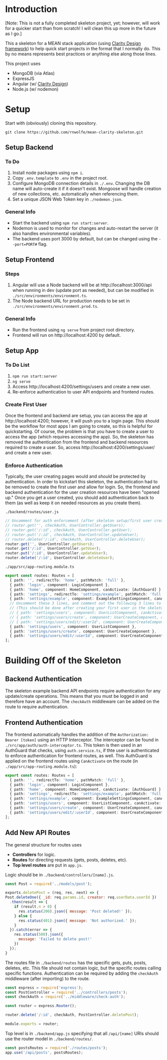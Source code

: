 # Introduction
[Note: This is not a fully completed skeleton project, yet; however, will work for a quicker start than from scratch! I will clean this up more in the future as I go.]

This a skeleton for a MEAN stack application (using [Clarity Design framework](https://clarity.design)) to help quick start projects in the format that I normally do. This by no means represents best practices or anything else along those lines.

This project uses
* MongoDB (via Atlas)
* ExpressJS
* Angular (w/ [Clarity Design](https://clarity.design))
* Node.js (w/ nodemon)

# Setup
Start with (obviously) cloning this repository.

```git
git clone https://github.com/rnwolfe/mean-clarity-skeleton.git
```

## Setup Backend
### To Do
1. Install node packages using `npm i`.
2. Copy `.env.template` to `.env` in the project root.
3. Configure MongoDB connection details in `./.env`. Changing the DB name will auto-create it if it doesn't exist. Mongoose will handle creation of new collections, etc. automatically when referencing them.
4. Set a unique JSON Web Token key in `./nodemon.json`.

### General Info
* Start the backend using `npm run start:server`.
* Nodemon is used to monitor for changes and auto-restart the server (it also handles environmental variables).
* The backend uses port 3000 by default, but can be changed using the `--port=PORT#` flag.

## Setup Frontend
### Steps
1. Angular will use a Node backend will be at http://localhost:3000/api when running in dev (update port as needed), but can be modified in `./src/environments/environment.ts`.
2. The Node backend URL for production needs to be set in `./src/environments/environment.prod.ts`.

### General Info
* Run the frontend using `ng serve` from project root directory.
* Frontend will run on http://localhost:4200 by default.

## Setup App
### To Do List
1. `npm run start:server`
2. `ng serve`
3. Access http://localhost:4200/settings/users and create a new user.
4. Re-enforce authentication to user API endpoints and frontend routes.

### Create First User
Once the frontend and backend are setup, you can access the app at http://localhost:4200; however, it will push you to a login page. This should be the workflow for most apps I am going to create, so this is helpful for quickstarting. Of course, the problem is that you have to create a user to access the app (which requires accessing the app). So, the skeleton has removed the authentication from the frontend and backend resources required to create a user. So, access http://localhost:4200/settings/user/ and create a new user.

### Enforce Authentication
Typically, the user creating pages would and *should* be protected by authentication. In order to kickstart this skeleton, the authentication had to be removed to create the first user and allow for login. So, the frontend and backend authentication for the user creation resources have been "opened up." Once you get a user created, you should add authentication back to them (as well as keep it on needed resources as you create them).

`./backend/routes/user.js`
```js
// Uncomment for auth enforcement (after skeleton setup/first user created)
// router.get('', checkAuth, UserController.getUsers);
// router.get('/:id', checkAuth, UserController.getUser);
// router.put('/:id', checkAuth, UserController.updateUser);
// router.delete('/:id', checkAuth, UserController.deleteUser);
router.get('', UserController.getUsers);
router.get('/:id', UserController.getUser);
router.put('/:id', UserController.updateUser);
router.delete('/:id', UserController.deleteUser);
```

`./app/src/app-routing.module.ts`
```typescript
export const routes: Routes = [
  { path: '', redirectTo: 'home', pathMatch: 'full' },
  { path: 'login', component: LoginComponent },
  { path: 'home', component: HomeComponent, canActivate: [AuthGuard] },
  { path: 'settings', redirectTo: 'settings/example', pathMatch: 'full', canActivate: [AuthGuard] },
  { path: 'settings/example', component: ExampleSettingsComponent, canActivate: [AuthGuard] },
  // Uncomment these 3 lines, and comment out the following 3 lines to enforce authentication
  // (This should be done after creating your first user in the skeleton app.)
  // { path: 'settings/users', component: UserListComponent, canActivate: [AuthGuard] },
  // { path: 'settings/users/create', component: UserCreateComponent, canActivate: [AuthGuard] },
  // { path: 'settings/users/edit/:userId', component: UserCreateComponent, canActivate: [AuthGuard] },
  { path: 'settings/users', component: UserListComponent },
  { path: 'settings/users/create', component: UserCreateComponent },
  { path: 'settings/users/edit/:userId', component: UserCreateComponent },
];
```
# Building Off of the Skeleton
## Backend Authentication
The skeleton example backend API endpoints require authentication for any update/create operations. This means that you must be logged in and therefore have an account. The `checkAuth` middleware can be added on the route to require authentication.

## Frontend Authentication
The frontend automatically handles the addition of the `Authorization: Bearer [token]` using an HTTP Interceptor. The interceptor can be found in `./src/app/auth/auth-interceptor.ts`. This token is then used in an AuthGuard that checks, using `auth.service.ts`, if thte user is authenticated to enforce authentication for frontend routes, as well. This AuthGuard is applied on the frontend routes using `CanActivate` on the route (in `./app/src/app-routing.module.ts`):

```typescript
export const routes: Routes = [
  { path: '', redirectTo: 'home', pathMatch: 'full' },
  { path: 'login', component: LoginComponent },
  { path: 'home', component: HomeComponent, canActivate: [AuthGuard] },
  { path: 'settings', redirectTo: 'settings/example', pathMatch: 'full', canActivate: [AuthGuard] },
  { path: 'settings/example', component: ExampleSettingsComponent, canActivate: [AuthGuard] },
  { path: 'settings/users', component: UserListComponent, canActivate: [AuthGuard] },
  { path: 'settings/users/create', component: UserCreateComponent, canActivate: [AuthGuard] },
  { path: 'settings/users/edit/:userId', component: UserCreateComponent, canActivate: [AuthGuard] },
];
```

## Add New API Routes
The general structure for routes uses

* **Controllers** for logic.
* **Routes** for directing requests (gets, posts, deletes, etc).
* **Top level routes** are put in `app.js`.

Logic should be in `./backend/controllers/[name].js`.

```js
const Post = require('../models/post');

exports.deletePost = (req, res, next) => {
Post.deleteOne({ _id: req.params.id, creator: req.userData.userId })
  .then(result => {
    if (result.n > 0) {
      res.status(200).json({ message: 'Post deleted!' });
    } else {
      res.status(401).json({ message: 'Not authorized.' });
    }
  }).catch(error => {
    res.status(500).json({
      message: 'Failed to delete post!'
    })
  });
}
```

The routes file in `./backend/routes` has the specific gets, puts, posts, deletes, etc. This file should not contain logic, but the specific routes calling specific functions. Authentication can be required by adding the `checkAuth` middleware (after importing) to the route.

```js
const express = require('express');
const PostController = require('../controllers/posts');
const checkAuth = require('../middleware/check-auth');

const router = express.Router();

router.delete('/:id', checkAuth, PostController.deletePost);

module.exports = router;
```

Top level is in `./backend/app.js` specifying that all `/api/[name]` URIs should use the router model in `./backend/routes/`.

```js
const postsRoutes = require('./routes/posts');
app.use('/api/posts', postsRoutes);
```
